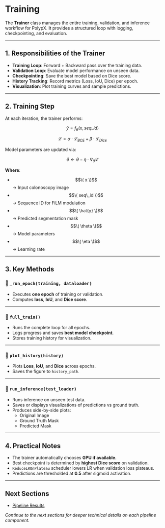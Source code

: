 # Training

The **Trainer** class manages the entire training, validation, and inference workflow for PolypX.
It provides a structured loop with logging, checkpointing, and evaluation.

---

## 1. Responsibilities of the Trainer

- **Training Loop**: Forward + Backward pass over the training data.
- **Validation Loop**: Evaluate model performance on unseen data.
- **Checkpointing**: Save the best model based on Dice score.
- **History Tracking**: Record metrics (Loss, IoU, Dice) per epoch.
- **Visualization**: Plot training curves and sample predictions.

---

## 2. Training Step

At each iteration, the trainer performs:

$$
\hat{y} = f_\theta(x, seq\_id)
$$

$$
\mathcal{L} = \alpha \cdot \mathcal{L}_{BCE} + \beta \cdot \mathcal{L}_{Dice}
$$

Model parameters are updated via:

$$
\theta \leftarrow \theta - \eta \cdot \nabla_\theta \mathcal{L}
$$

**Where:**

- $$\( x \)$$ → Input colonoscopy image
- $$\( seq\_id \)$$ → Sequence ID for FiLM modulation
- $$\( \hat{y} \)$$ → Predicted segmentation mask
- $$\( \theta \)$$ → Model parameters
- $$\( \eta \)$$ → Learning rate

---

## 3. Key Methods

### 🔹 `_run_epoch(training, dataloader)`

- Executes **one epoch** of training or validation.
- Computes **loss**, **IoU**, and **Dice score**.

---

### 🔹 `full_train()`

- Runs the complete loop for all epochs.
- Logs progress and saves **best model checkpoint**.
- Stores training history for visualization.

---

### 🔹 `plot_history(history)`

- Plots **Loss**, **IoU**, and **Dice** across epochs.
- Saves the figure to `history_path`.

---

### 🔹 `run_inference(test_loader)`

- Runs inference on unseen test data.
- Saves or displays visualizations of predictions vs ground truth.
- Produces side-by-side plots:
  - Original Image
  - Ground Truth Mask
  - Predicted Mask

---

## 4. Practical Notes

- The trainer automatically chooses **GPU if available**.
- Best checkpoint is determined by **highest Dice score** on validation.
- `ReduceLROnPlateau` scheduler lowers LR when validation loss plateaus.
- Predictions are thresholded at **0.5** after sigmoid activation.

---

## Next Sections

- [Pipeline Results](06_pipeline_results.md)

*Continue to the next sections for deeper technical details on each pipeline component.*
